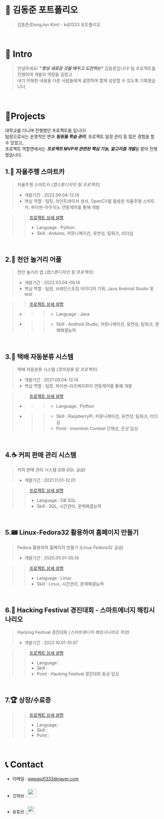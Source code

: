 # 📜 김동준 포트폴리오

> 김동준(DongJun Kim) - kdj1333 포트폴리오

<br />

# 👋 Intro

> 안녕하세요! ***"항상 새로운 것을 배우고 도전하는"*** 김동준입니다!
> 팀 프로젝트를 진행하여 개발자 역량을 길렀고  
> 내가 이해한 내용을 다른 사람들에게 설명하며 함께 성장할 수 있도록 기록했습니다.  

<br />

# 📝Projects
대학교를 다니며 진행했던 프로젝트들 입니다!  
팀장으로서는 운영적인 면과 ***팀원들 학습 관리***, 프로젝트 일정 관리 등 많은 경험을 할 수 있었고,  
프로젝트 역할면에서는 ***프로젝트 MVP와 관련된 핵심 기능, 알고리즘 개발***을 맡아 진행했습니다.

## 1.🚗 자율주행 스마트카

> 자율주행 스마트카 _(캡스톤디자인 팀 프로젝트)_
> - 개발기간 : 2022.09.04-12.14
> - 핵심 역할 : 팀장, 라인트레이서 센서, OpenCV를 활용한 자율주행 스마트카, 파이썬-아두이노 연동제어를 통해 개발

>> [프로젝트 상세 설명](https://github.com/kdj1333/-autonomous-driving)  
>> - Language : Python
>> - Skill : Arduino, 커뮤니케이션, 유연성, 팀워크, 리더십

<br />

## 2.📱 천안 놀거리 어플

> 천안 놀거리 앱 _(캡스톤디자인 팀 프로젝트)_
> - 개발기간 : 2022.03.04-06.14
> - 핵심 역할 : 팀원, 브레인스토밍 아이디어 기획, Java Android Studio 및 test

>> [프로젝트 상세 설명](https://github.com/kdj1333/-Cheonan-app) 
> - >> - Language : Java
> - >> - Skill : Android Studio, 커뮤니케이션, 유연성, 팀워크, 문제해결능력

<br />

## 3.🎁 택배 자동분류 시스템

> 택배 자동분류 시스템 _(창의응용 팀 프로젝트)_
> - 개발기간 : 2021.09.04-12.14
> - 핵심 역할 : 팀장, 파이썬-라즈베리파이 연동제어를 통해 개발

>> [프로젝트 상세 설명](https://github.com/kdj1333/Delivery-sorting-system) 
> - >> - Language : Python
> - >> - Skill : RaspberryPi, 커뮤니케이션, 유연성, 팀워크, 리더십
>   >> - Point : Invention Contest 단체상, 은상 입상

<br />

## 4.☕ 커피 판매 관리 시스템

> 커피 판매 관리 시스템 _(DB SQL 실습)_
> - 개발기간 : 2021.11.01-12.01

>> [프로젝트 상세 설명](https://github.com/kdj1333/coffee-sell)  
>> - Language : DB SQL
>> - Skill : SQL, 시간관리, 문제해결능력

<br />

## 5.📟 Linux-Fedora32 활용하여 홈페이지 만들기

> Fedora 활용하여 홈페이지 만들기 _(Linux Fedora32 실습)_
> - 개발기간 : 2020.05.01-05.14

>> [프로젝트 상세 설명](https://github.com/kdj1333/linux-fedora32)  
>> - Language : Linux
>> - Skill : Linux, 시간관리, 문제해결능력

<br />

## 6.📃 Hacking Festival 경진대회 - 스마트에너지 해킹시나리오

> Hacking Festival 경진대회 _(스마트에너지 해킹시나리오 작성)_
> - 개발기간 : 2022.10.01-10.07

>> [프로젝트 상세 설명](https://github.com/kdj1333/hacking-scenario)  
>> - Language : 
>> - Skill :
>> - Point : Hacking Festival 경진대회 동상 입상

<br />

## 7.🏆 상장/수료증


>> [프로젝트 상세 설명](https://github.com/kdj1333/certificate)  
>> - Language : 
>> - Skill :
>> - Point : 

<br />




# 📞 Contact

- 이메일 : qweasd1333@naver.com
  
- 깃허브 : <a href="https://github.com/kdj1333">
  <img src="https://user-images.githubusercontent.com/68724828/185908612-22f4d219-78a7-4de7-bb02-deecaa63bffa.png" height="28px" style="margin-top: 10px" />
  </a>
  
- 유튜브 :<a href="https://www.youtube.com/@user-ql8xh2zv8f/playlists">
  <img src="https://user-images.githubusercontent.com/1569988/159397141-21463bc2-2acf-416b-aa15-235664556f34.png" height="24px" style="margin-top: 10px" />
  </a>
